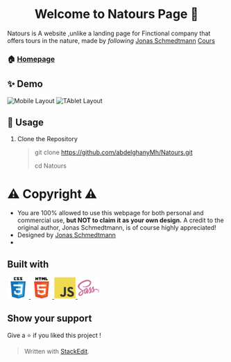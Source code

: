 ﻿
<h1 align="center">Welcome to Natours Page 👋</h1>

Natours  is A website ,unlike a landing page for Finctional company that offers tours in the nature,  made by _following_  [Jonas Schmedtmann](https://www.udemy.com/user/jonasschmedtmann/) [Cours](https://www.udemy.com/advanced-css-and-sass/?couponCode=GITHUB4)

### 🏠 [Homepage](https://abdelghanymh.github.io/Natours/)

## ✨ Demo

![Mobile Layout]()
![TAblet Layout]()

## 🚀 Usage
1. Clone the Repository  
	> git clone  https://github.com/abdelghanyMh/Natours.git
	> 
	> cd Natours

# :warning: Copyright	:warning:	
- You are 100% allowed to use this webpage for both personal and commercial use, **but NOT to claim it as your own design.** A credit to the original author, Jonas Schmedtmann, is of course highly appreciated!
- Designed by [Jonas Schmedtmann](https://www.udemy.com/user/jonasschmedtmann/)
- 
## Built with
<p align="left"> <a href="https://www.w3schools.com/css/" target="_blank"> <img src="https://raw.githubusercontent.com/devicons/devicon/master/icons/css3/css3-original-wordmark.svg" alt="css3" width="50" height=""/> </a> <a href="https://www.w3.org/html/" target="_blank"> <img src="https://raw.githubusercontent.com/devicons/devicon/master/icons/html5/html5-original-wordmark.svg" alt="html5" width="50" height="50"/> </a> <a href="https://developer.mozilla.org/en-US/docs/Web/JavaScript" target="_blank"> <img src="https://raw.githubusercontent.com/devicons/devicon/master/icons/javascript/javascript-original.svg" alt="javascript" width="50" height="50"/> </a> <a href="https://www.linux.org/" target="_blank"> <img src="https://raw.githubusercontent.com/devicons/devicon/master/icons/sass/sass-original.svg" alt="sass" width="50" height="50"/> </a> </p>



## Show your support

Give a ⭐️ if you liked this  project !


> Written with [StackEdit](https://stackedit.io/).


